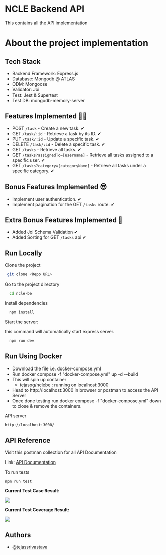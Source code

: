 # NCLE Backend API

This contains all the API implementation

# About the project implementation

## Tech Stack

- Backend Framework: Express.js
- Database: Mongodb @ ATLAS
- ODM: Mongoose
- Validator: Joi
- Test: Jest & Supertest
- Test DB: mongodb-memory-server

## Features Implemented 👨‍💻

- POST `/task` - Create a new task. ✔
- GET `/task/:id` - Retrieve a task by its ID. ✔
- PUT `/task/:id` - Update a specific task. ✔
- DELETE `/task/:id` - Delete a specific task. ✔
- GET `/tasks` - Retrieve all tasks. ✔
- GET `/tasks?assignedTo=[username]` - Retrieve all tasks assigned to a specific user. ✔
- GET `/tasks?category=[categoryName]` - Retrieve all tasks under a specific category. ✔

## Bonus Features Implemented 😎

- Implement user authentication. ✔
- Implement pagination for the GET `/tasks` route. ✔

## Extra Bonus Features Implemented 🤩

- Added Joi Schema Validation ✔
- Added Sorting for GET `/tasks` api ✔


## Run Locally

Clone the project

```bash
 git clone <Repo URL>
```

Go to the project directory

```bash
  cd ncle-be
```

Install dependencies

```bash
  npm install
```

Start the server:

this command will automatically start express server.

```bash
  npm run dev
```

## Run Using Docker

- Download the file i.e. docker-compose.yml
- Run docker compose -f "docker-compose.yml" up -d --build
- This will spin up container
  - tejasog/nclebe : running on localhost:3000  
- Head to http://localhost:3000 in browser or postman to access the API Server
- Once done testing run docker compose -f "docker-compose.yml" down to close & remove the containers.

API server

```bash
http://localhost:3000/
```


## API Reference

Visit this postman collection for all API Documentation

 
Link: [API Documentation](https://documenter.getpostman.com/view/1500291/2s9YR3dFfV#d59b6521-0032-4304-8de7-9490554ddec6)


To run tests

`npm run test`


**Current Test Case Result:**


[![](https://github.com/tejassrivastava/ncle-be/blob/main/TestResultNcle.png)](https://github.com/tejassrivastava/ncle-be/blob/main/TestResultNcle.png)

**Current Test Coverage Result:**

[![](https://github.com/tejassrivastava/ncle-be/blob/main/TestCoverageNcle.png)](https://github.com/tejassrivastava/ncle-be/blob/main/TestCoverageNcle.png)

## Authors

- [@tejassrivastava](https://www.github.com/tejassrivastava)
